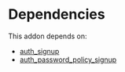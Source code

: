 # Dependencies

This addon depends on:

- [auth_signup](../../odoo-bringout-oca-ocb-auth_signup)
- [auth_password_policy_signup](../../odoo-bringout-oca-ocb-auth_password_policy_signup)
